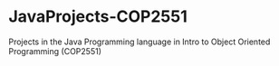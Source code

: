 # JavaProjects-COP2551
Projects in the Java Programming language in Intro to Object Oriented Programming (COP2551)
